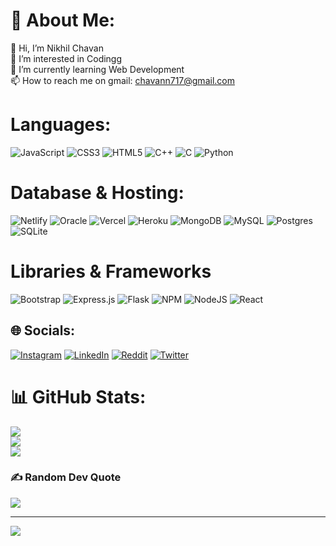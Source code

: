 # 💫 About Me:
👋 Hi, I’m Nikhil Chavan<br>👀 I’m interested in Codingg<br>🌱 I’m currently learning Web Development<br>📫 How to reach me on gmail: chavann717@gmail.com

# Languages:
![JavaScript](https://img.shields.io/badge/javascript-%23323330.svg?style=for-the-badge&logo=javascript&logoColor=%23F7DF1E)    ![CSS3](https://img.shields.io/badge/css3-%231572B6.svg?style=for-the-badge&logo=css3&logoColor=white)  ![HTML5](https://img.shields.io/badge/html5-%23E34F26.svg?style=for-the-badge&logo=html5&logoColor=white)   ![C++](https://img.shields.io/badge/c++-%2300599C.svg?style=for-the-badge&logo=c%2B%2B&logoColor=white)     ![C](https://img.shields.io/badge/c-%2300599C.svg?style=for-the-badge&logo=c&logoColor=white)   ![Python](https://img.shields.io/badge/python-3670A0?style=for-the-badge&logo=python&logoColor=ffdd54) 

# Database & Hosting:
![Netlify](https://img.shields.io/badge/netlify-%23000000.svg?style=for-the-badge&logo=netlify&logoColor=#00C7B7)   ![Oracle](https://img.shields.io/badge/Oracle-F80000?style=for-the-badge&logo=oracle&logoColor=white)   ![Vercel](https://img.shields.io/badge/vercel-%23000000.svg?style=for-the-badge&logo=vercel&logoColor=white)    ![Heroku](https://img.shields.io/badge/heroku-%23430098.svg?style=for-the-badge&logo=heroku&logoColor=white)    ![MongoDB](https://img.shields.io/badge/MongoDB-%234ea94b.svg?style=for-the-badge&logo=mongodb&logoColor=white)     ![MySQL](https://img.shields.io/badge/mysql-%2300f.svg?style=for-the-badge&logo=mysql&logoColor=white)  ![Postgres](https://img.shields.io/badge/postgres-%23316192.svg?style=for-the-badge&logo=postgresql&logoColor=white)    ![SQLite](https://img.shields.io/badge/sqlite-%2307405e.svg?style=for-the-badge&logo=sqlite&logoColor=white)

# Libraries & Frameworks
![Bootstrap](https://img.shields.io/badge/bootstrap-%23563D7C.svg?style=for-the-badge&logo=bootstrap&logoColor=white)   ![Express.js](https://img.shields.io/badge/express.js-%23404d59.svg?style=for-the-badge&logo=express&logoColor=%2361DAFB)   ![Flask](https://img.shields.io/badge/flask-%23000.svg?style=for-the-badge&logo=flask&logoColor=white)  ![NPM](https://img.shields.io/badge/NPM-%23000000.svg?style=for-the-badge&logo=npm&logoColor=white)     ![NodeJS](https://img.shields.io/badge/node.js-6DA55F?style=for-the-badge&logo=node.js&logoColor=white)     ![React](https://img.shields.io/badge/react-%2320232a.svg?style=for-the-badge&logo=react&logoColor=%2361DAFB) 

## 🌐 Socials:
[![Instagram](https://img.shields.io/badge/Instagram-%23E4405F.svg?logo=Instagram&logoColor=white)](https://instagram.com/nik_chavan_31)    [![LinkedIn](https://img.shields.io/badge/LinkedIn-%230077B5.svg?logo=linkedin&logoColor=white)](https://linkedin.com/in/nikhil-chavan-8b83ab184)   [![Reddit](https://img.shields.io/badge/Reddit-%23FF4500.svg?logo=Reddit&logoColor=white)](https://reddit.com/user/nik_chavan_31)   [![Twitter](https://img.shields.io/badge/Twitter-%231DA1F2.svg?logo=Twitter&logoColor=white)](https://twitter.com/nik_chavan31) 


# 📊 GitHub Stats:

![](https://github-readme-stats.vercel.app/api?username=nikhil3113&theme=tokyonight&hide_border=true&include_all_commits=false&count_private=false)<br/>
![](https://github-readme-streak-stats.herokuapp.com/?user=nikhil3113&theme=tokyonight&hide_border=true)<br/>
![](https://github-readme-stats.vercel.app/api/top-langs/?username=nikhil3113&theme=tokyonight&hide_border=true&include_all_commits=false&count_private=false&layout=compact)

### ✍️ Random Dev Quote
![](https://quotes-github-readme.vercel.app/api?type=horizontal&theme=radical)

---
[![](https://visitcount.itsvg.in/api?id=nikhil3113&icon=2&color=0)](https://visitcount.itsvg.in)
